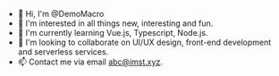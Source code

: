 - 👋 Hi, I'm @DemoMacro
- 👀 I'm interested in all things new, interesting and fun.
- 🌱 I'm currently learning Vue.js, Typescript, Node.js.
- 💞️ I'm looking to collaborate on UI/UX design, front-end development and serverless services.
- 📫 Contact me via email [abc@imst.xyz](mailto:abc@imst.xyz).
